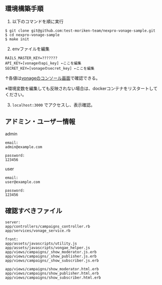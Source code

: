## 環境構築手順
1. 以下のコマンドを順に実行
```
$ git clone git@github.com:test-moriken-team/nexpro-vonage-sample.git
$ cd nexpro-vonage-sample
$ make init
```

2. envファイルを編集
```
RAILS_MASTER_KEY=???????
API_KEY=[vonageのapi_key] ←ここを編集
SECRET_KEY=[vonageのsecret_key] ←ここを編集
```
↑各値は[vonageのコンソール画面](https://tokbox.com/account)で確認できる。

※環境変数を編集しても反映されない場合は、dockerコンテナをリスタートしてください。

3. `localhost:3000` でアクセスし、表示確認。

## アドミン・ユーザー情報
admin
```
email:
admin@example.com

password:
123456
```

user
```
email:
user@example.com

password:
123456
```

## 確認すべきファイル
```
server:
app/controllers/campaigns_controller.rb
app/services/vonage_service.rb

front:
app/assets/javascripts/utility.js
app/assets/javascripts/vongae_helper.js
app/views/campaigns/_show_moderator.js.erb
app/views/campaigns/_show_publisher.js.erb
app/views/campaigns/_show_subscriber.js.erb

app/views/campaigns/show_moderator.html.erb
app/views/campaigns/show_publisher.html.erb
app/views/campaigns/show_subscriber.html.erb
```
